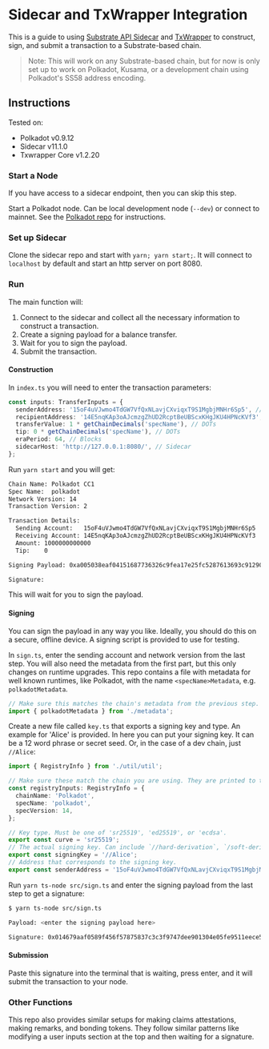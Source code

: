 # Sidecar and TxWrapper Integration

This is a guide to using
[Substrate API Sidecar](https://github.com/paritytech/substrate-api-sidecar) and
[TxWrapper](https://github.com/paritytech/txwrapper-polkadot) to construct, sign, and submit a transaction to
a Substrate-based chain.

> Note: This will work on any Substrate-based chain, but for now is only set up to work on Polkadot,
> Kusama, or a development chain using Polkadot's SS58 address encoding.

## Instructions

Tested on:

- Polkadot v0.9.12
- Sidecar v11.1.0
- Txwrapper Core v1.2.20

### Start a Node

If you have access to a sidecar endpoint, then you can skip this step.

Start a Polkadot node. Can be local development node (`--dev`) or connect to mainnet. See the
[Polkadot repo](https://github.com/paritytech/polkadot) for instructions.

### Set up Sidecar

Clone the sidecar repo and start with `yarn; yarn start;`. It will connect to `localhost` by default
and start an http server on port 8080.

### Run

The main function will:

1. Connect to the sidecar and collect all the necessary information to construct a transaction.
1. Create a signing payload for a balance transfer.
1. Wait for you to sign the payload.
1. Submit the transaction.

#### Construction

In `index.ts` you will need to enter the transaction parameters:

```ts
const inputs: TransferInputs = {
  senderAddress: '15oF4uVJwmo4TdGW7VfQxNLavjCXviqxT9S1MgbjMNHr6Sp5', //Alice
  recipientAddress: '14E5nqKAp3oAJcmzgZhUD2RcptBeUBScxKHgJKU4HPNcKVf3', //Bob
  transferValue: 1 * getChainDecimals('specName'), // DOTs
  tip: 0 * getChainDecimals('specName'), // DOTs
  eraPeriod: 64, // Blocks
  sidecarHost: 'http://127.0.0.1:8080/', // Sidecar
};
```

Run `yarn start` and you will get:

```bash
Chain Name: Polkadot CC1
Spec Name:  polkadot
Network Version: 14
Transaction Version: 2

Transaction Details:
  Sending Account:   15oF4uVJwmo4TdGW7VfQxNLavjCXviqxT9S1MgbjMNHr6Sp5
  Receiving Account: 14E5nqKAp3oAJcmzgZhUD2RcptBeUBScxKHgJKU4HPNcKVf3
  Amount: 1000000000000
  Tip:    0

Signing Payload: 0xa005038eaf04151687736326c9fea17e25fc5287613693c912909cb226aa4794f26a48070010a5d4e895030000f00300003a5dacb3a8725d578ab4b1457764e960a86b17720c3d39086c3b0872122b7a41f837b149dcb20f92540a027e58aab0554d2d42f36887f33a5e6a85ebdd0f13d8

Signature:
```

This will wait for you to sign the payload.

#### Signing

You can sign the payload in any way you like. Ideally, you should do this on a secure, offline
device. A signing script is provided to use for testing.

In `sign.ts`, enter the sending account and network version from the last step. You will also need
the metadata from the first part, but this only changes on runtime upgrades. This repo contains a
file with metadata for well known runtimes, like Polkadot, with the name
`<specName>Metadata`, e.g. `polkadotMetadata`.

```ts
// Make sure this matches the chain's metadata from the previous step.
import { polkadotMetadata } from './metadata';
```

Create a new file called `key.ts` that exports a signing key and type. An example for 'Alice' is
provided. In here you can put your signing key. It can be a 12 word phrase or secret seed. Or, in
the case of a dev chain, just `//Alice`:

```ts
import { RegistryInfo } from './util/util';

// Make sure these match the chain you are using. They are printed to the console above.
const registryInputs: RegistryInfo = {
  chainName: 'Polkadot',
  specName: 'polkadot',
  specVersion: 14,
};

// Key type. Must be one of 'sr25519', 'ed25519', or 'ecdsa'.
export const curve = 'sr25519';
// The actual signing key. Can include `//hard-derivation`, `/soft-derivation`, or `///password`.
export const signingKey = '//Alice';
// Address that corresponds to the signing key.
export const senderAddress = '15oF4uVJwmo4TdGW7VfQxNLavjCXviqxT9S1MgbjMNHr6Sp5';
```

Run `yarn ts-node src/sign.ts` and enter the signing payload from the last step to get a signature:

```bash
$ yarn ts-node src/sign.ts

Payload: <enter the signing payload here>

Signature: 0x014679aaf0589f456f57875837c3c3f9747dee901304e05fe9511eece5bfd68c1e7443ff6d476f170d80cbbabae5f6bd3cf3d486663fe8f68d48e8ea7c70edc18d
```

#### Submission

Paste this signature into the terminal that is waiting, press enter, and it will submit the
transaction to your node.

### Other Functions

This repo also provides similar setups for making claims attestations, making remarks, and bonding
tokens. They follow similar patterns like modifying a user inputs section at the top and then
waiting for a signature.
